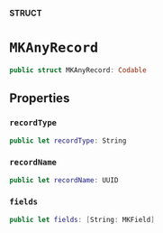 **STRUCT**

# `MKAnyRecord`

```swift
public struct MKAnyRecord: Codable
```

## Properties
### `recordType`

```swift
public let recordType: String
```

### `recordName`

```swift
public let recordName: UUID
```

### `fields`

```swift
public let fields: [String: MKField]
```
